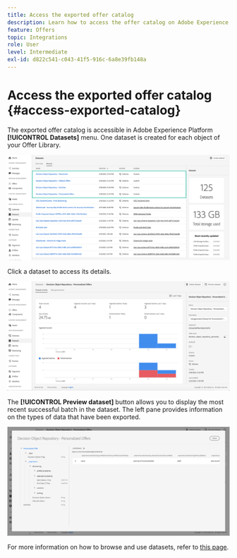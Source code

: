 ```yaml
---
title: Access the exported offer catalog
description: Learn how to access the offer catalog on Adobe Experience Platform once it has been exported
feature: Offers
topic: Integrations
role: User
level: Intermediate
exl-id: d822c541-c043-41f5-916c-6a8e39fb148a
---
```

# Access the exported offer catalog {#access-exported-catalog}

The exported offer catalog is accessible in Adobe Experience Platform **[!UICONTROL Datasets]** menu. One dataset is created for each object of your Offer Library.

![](../assets/datasets-list.png)

Click a dataset to access its details.

![](../assets/dataset-activity.png)

The **[!UICONTROL Preview dataset]** button allows you to display the most recent successful batch in the dataset. The left pane provides information on the types of data that have been exported.

![](../assets/dataset-preview.png)

For more information on how to browse and use datasets, refer to [this page](../../start/get-started-datasets.md).
